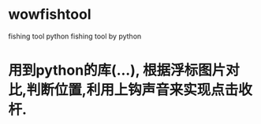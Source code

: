 # wowfishtool
fishing tool python
fishing   tool by python
# 用到python的库(...), 根据浮标图片对比,判断位置,利用上钩声音来实现点击收杆.